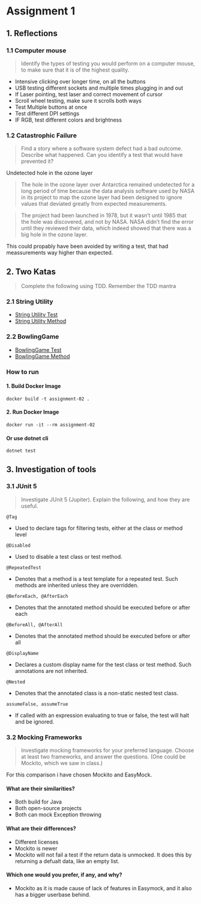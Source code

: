 # Assignment 1

## 1. Reflections
### 1.1 Computer mouse
> Identify the types of testing you would perform on a computer mouse, to make sure that it is of the highest quality.
- Intensive clicking over longer time, on all the buttons
- USB testing different sockets and multiple times plugging in and out
- If Laser pointing, test laser and correct movement of cursor
- Scroll wheel testing, make sure it scrolls both ways
- Test Multiple buttons at once
- Test different DPI settings
- IF RGB, test different colors and brightness

### 1.2 Catastrophic Failure
> Find a story where a software system defect had a bad outcome. Describe what happened. Can you identify a test that would have prevented it?

Undetected hole in the ozone layer
> The hole in the ozone layer over Antarctica remained undetected for a long period of time because the data analysis software used by NASA in its project to map the ozone layer had been designed to ignore values that deviated greatly from expected measurements.

> The project had been launched in 1978, but it wasn’t until 1985 that the hole was discovered, and not by NASA. NASA didn’t find the error until they reviewed their data, which indeed showed that there was a big hole in the ozone layer.

This could propably have been avoided by writing a test, that had meassurements way higher than expected.


## 2. Two Katas
> Complete the following using TDD. Remember the TDD mantra

### 2.1 String Utility
- [String Utility Test](./assignment-02.Test/StringUtilityTest.cs)
- [String Utility Method](./assignment-02.Program/StringUtility.cs)

### 2.2 BowlingGame
- [BowlingGame Test](./assignment-02.Test/BowlingGameTest.cs)
- [BowlingGame Method](./assignment-02.Program/BowlingGame.cs)

### How to run
#### 1. Build Docker Image
```
docker build -t assignment-02 .
```
#### 2. Run Docker Image
```
docker run -it --rm assignment-02
```
#### Or use dotnet cli
```
dotnet test
```

## 3. Investigation of tools
### 3.1 JUnit 5
> Investigate JUnit 5 (Jupiter). Explain the following, and how they are useful.

`@Tag`
- Used to declare tags for filtering tests, either at the class or method level

`@Disabled`
- Used to disable a test class or test method.

`@RepeatedTest`
- Denotes that a method is a test template for a repeated test. Such methods are inherited unless they are overridden.

`@BeforeEach, @AfterEach`
- Denotes that the annotated method should be executed before or after each

`@BeforeAll, @AfterAll`
- Denotes that the annotated method should be executed before or after all

`@DisplayName`
- Declares a custom display name for the test class or test method. Such annotations are not inherited.

`@Nested`
- Denotes that the annotated class is a non-static nested test class.

`assumeFalse, assumeTrue`
- If called with an expression evaluating to true or false, the test will halt and be ignored.

### 3.2 Mocking Frameworks
> Investigate mocking frameworks for your preferred language. Choose at least two
frameworks, and answer the questions. (One could be Mockito, which we saw in class.)

For this comparison i have chosen Mockito and EasyMock.

#### What are their similarities?
 - Both build for Java
 - Both open-source projects
 - Both can mock Exception throwing
#### What are their differences?
 - Different licenses
 - Mockito is newer
 - Mockito will not fail a test if the return data is unmocked. It does this by returning a defualt data, like an empty list.
#### Which one would you prefer, if any, and why?
 - Mockito as it is made cause of lack of features in Easymock, and it also has a bigger userbase behind.